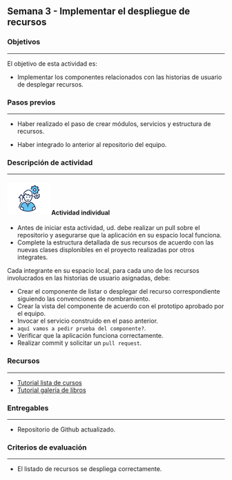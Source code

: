 ## Semana 3 - Implementar el despliegue de recursos

### Objetivos

---

El objetivo de esta actividad es:

- Implementar los componentes relacionados con las historias de usuario de desplegar recursos.

### Pasos previos

---

- Haber realizado el paso de crear módulos, servicios y estructura de recursos.

- Haber integrado lo anterior al repositorio del equipo.

### Descripción de actividad

---

#### ![](./../../assets/images/individuo.png) Actividad individual

- Antes de iniciar esta actividad, ud. debe realizar un pull sobre el repositorio y asegurarse que la aplicación en su espacio local funciona.
- Complete la estructura detallada de sus recursos de acuerdo con las nuevas clases displonibles en el proyecto realizadas por otros integrates.

Cada integrante en su espacio local, para cada uno de los recursos involucrados en las historias de usuario asignadas, debe:

- Crear el componente de listar o desplegar del recurso correspondiente siguiendo las convenciones de nombramiento.
- Crear la vista del componente de acuerdo con el prototipo aprobado por el equipo.
- Invocar el servicio construido en el paso anterior.
- `aquí vamos a pedir prueba del componente?`.
- Verificar que la aplicación funciona correctamente.
- Realizar commit y solicitar un `pull request`.

### Recursos

---

- [Tutorial lista de cursos ](https://misovirtual.virtual.uniandes.edu.co/codelabs/angular-courses-basico/index.html#0)
- [Tutorial galería de libros](https://misovirtual.virtual.uniandes.edu.co/codelabs/angular-books-listar/#0)

### Entregables

---

- Repositorio de Github actualizado.

### Criterios de evaluación

---

- El listado de recursos se despliega correctamente.
